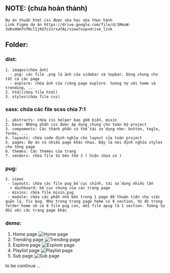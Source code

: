   ## NOTE: (chưa hoàn thành)
    Dự án thuần html css được vừa học vừa thực hành
    Link Figma dự án https://drive.google.com/file/d/1MmuW-3oKvmHm7nTNclIjKU7c2zrxafAL/view?usp=drive_link
  ## Folder:
  ### dist:  
    1. images(chứa ảnh)
      - png: các file .png là ảnh của sidebar và topbar. Dùng chung cho tất cả các page
      - explore: chứa ảnh của riêng page explore. tương tự với home và trending, ...
    2. html(chứa file html)
    3. styles(chứa file css)
  ### sass: chứa các file scss chia 7:1
    1. abstracts: chứa css helper bao gồm biến, mixin
    2. base: Những phần css được áp dụng chung cho toàn bộ project
    3. compoments: Các thành phần có thể tái sử dụng như: button, togle, forms, ...
    4. layouts: chứa code định nghĩa cho layout của toàn project 
    5. pages: Dự án có nhiều page khác nhau. Đây là nơi định nghĩa styles cho từng page
    6. themes: Các themes của trang
    7. vendors: chứa file từ bên thứ 3 ( hiện chưa có )
  ### pug:
    1. views
     - layouts: chứa các file pug bố cục chính, tái sử dụng nhiều lần
      + dashboard: bố cục chung của các trang page
     - mixins: chứa file mixin.pug
     - module: chứa các phần nhỏ bên trong 1 page để thuận tiện cho việc quản lý, fix bug. Như trong trang page home có 8 section, từ đó trong folder home sẽ có 8 file pug con, mỗi file apug là 1 section. Tương tự đối với các trang page khác
  ### demo:
  1. Home page
    ![Home page](https://github.com/ngcanh310/GoCast-UI/dist/images/demo/home.png)
  2. Trending page
    ![Trending page](https://github.com/ngcanh310/GoCast-UI/dist/images/demo/trending.png)
  3. Explore page
    ![Explore page](https://github.com/ngcanh310/GoCast-UI/dist/images/demo/explore.png)
  4. Playlist page
    ![Playlist page](https://github.com/ngcanh310/GoCast-UI/dist/images/demo/playlist.png)
  5. Sub page
    ![Sub page](https://github.com/ngcanh310/GoCast-UI/dist/images/demo/sub.png)

to be continue ...
